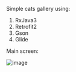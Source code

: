Simple cats gallery using:
  1. RxJava3
  2. Retrofit2
  3. Gson
  4. Glide

Main screen:


![image](https://github.com/user-attachments/assets/e3e7ddb7-e790-4ca3-bb25-5911f7db7314)
